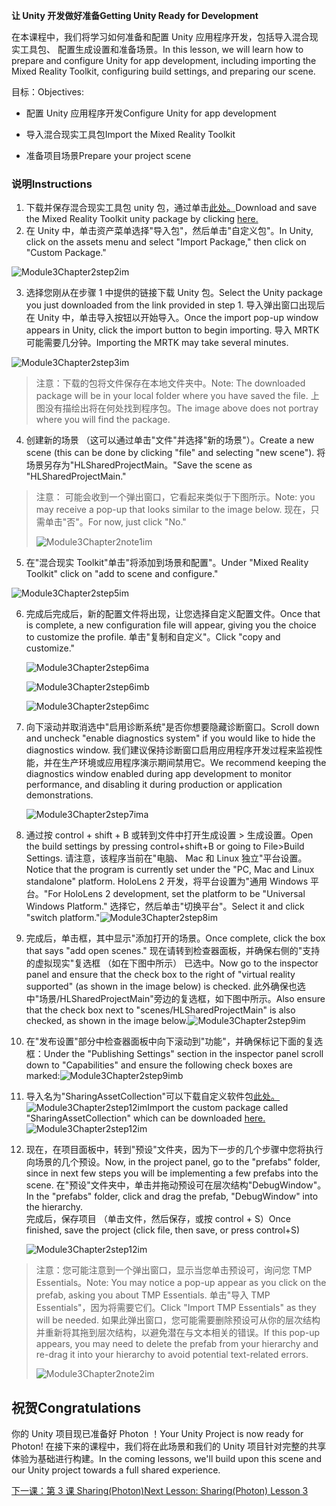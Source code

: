 <span data-ttu-id="8026b-101">**让 Unity 开发做好准备**</span><span class="sxs-lookup"><span data-stu-id="8026b-101">**Getting Unity Ready for Development**</span></span> 

<span data-ttu-id="8026b-102">在本课程中，我们将学习如何准备和配置 Unity 应用程序开发，包括导入混合现实工具包、 配置生成设置和准备场景。</span><span class="sxs-lookup"><span data-stu-id="8026b-102">In this lesson, we will learn how to prepare and configure Unity for app development, including importing the Mixed Reality Toolkit, configuring build settings, and preparing our scene.</span></span>

<span data-ttu-id="8026b-103">目标：</span><span class="sxs-lookup"><span data-stu-id="8026b-103">Objectives:</span></span>

- <span data-ttu-id="8026b-104">配置 Unity 应用程序开发</span><span class="sxs-lookup"><span data-stu-id="8026b-104">Configure Unity for app development</span></span>

- <span data-ttu-id="8026b-105">导入混合现实工具包</span><span class="sxs-lookup"><span data-stu-id="8026b-105">Import the Mixed Reality Toolkit</span></span>

- <span data-ttu-id="8026b-106">准备项目场景</span><span class="sxs-lookup"><span data-stu-id="8026b-106">Prepare your project scene</span></span>

### <a name="instructions"></a><span data-ttu-id="8026b-107">说明</span><span class="sxs-lookup"><span data-stu-id="8026b-107">Instructions</span></span>

1. <span data-ttu-id="8026b-108">下载并保存混合现实工具包 unity 包，通过单击[此处。](https://github.com/microsoft/MixedRealityToolkit-Unity/releases/download/v2.0.0-RC2.1/Microsoft.MixedReality.Toolkit.Unity.Foundation-v2.0.0-RC2.1.unitypackage)</span><span class="sxs-lookup"><span data-stu-id="8026b-108">Download and save the Mixed Reality Toolkit unity package by clicking [here.](https://github.com/microsoft/MixedRealityToolkit-Unity/releases/download/v2.0.0-RC2.1/Microsoft.MixedReality.Toolkit.Unity.Foundation-v2.0.0-RC2.1.unitypackage)</span></span>
2. <span data-ttu-id="8026b-109">在 Unity 中，单击资产菜单选择"导入包"，然后单击"自定义包"。</span><span class="sxs-lookup"><span data-stu-id="8026b-109">In Unity, click on the assets menu and select "Import Package," then click on "Custom Package."</span></span>

![Module3Chapter2step2im](images/module3chapter2step2im.PNG)

3. <span data-ttu-id="8026b-111">选择您刚从在步骤 1 中提供的链接下载 Unity 包。</span><span class="sxs-lookup"><span data-stu-id="8026b-111">Select the Unity package you just downloaded from the link provided in step 1.</span></span> <span data-ttu-id="8026b-112">导入弹出窗口出现后在 Unity 中，单击导入按钮以开始导入。</span><span class="sxs-lookup"><span data-stu-id="8026b-112">Once the import pop-up window appears in Unity, click the import button to begin importing.</span></span> <span data-ttu-id="8026b-113">导入 MRTK 可能需要几分钟。</span><span class="sxs-lookup"><span data-stu-id="8026b-113">Importing the MRTK may take several minutes.</span></span>

![Module3Chapter2step3im](images/module3chapter2step3im.PNG)

> <span data-ttu-id="8026b-115">注意：下载的包将文件保存在本地文件夹中。</span><span class="sxs-lookup"><span data-stu-id="8026b-115">Note: The downloaded package will be in your local folder where you have saved the file.</span></span> <span data-ttu-id="8026b-116">上图没有描绘出将在何处找到程序包。</span><span class="sxs-lookup"><span data-stu-id="8026b-116">The image above does not portray where you will find the package.</span></span>

4. <span data-ttu-id="8026b-117">创建新的场景 （这可以通过单击"文件"并选择"新的场景"）。</span><span class="sxs-lookup"><span data-stu-id="8026b-117">Create a new scene (this can be done by clicking "file" and selecting "new scene").</span></span> <span data-ttu-id="8026b-118">将场景另存为"HLSharedProjectMain。"</span><span class="sxs-lookup"><span data-stu-id="8026b-118">Save the scene as "HLSharedProjectMain."</span></span>

> <span data-ttu-id="8026b-119">注意： 可能会收到一个弹出窗口，它看起来类似于下图所示。</span><span class="sxs-lookup"><span data-stu-id="8026b-119">Note: you may receive a pop-up that looks similar to the image below.</span></span> <span data-ttu-id="8026b-120">现在，只需单击"否"。</span><span class="sxs-lookup"><span data-stu-id="8026b-120">For now, just click "No."</span></span>
>
> ![Module3Chapter2note1im](images/module3chapter2note1im.PNG)

5. <span data-ttu-id="8026b-122">在"混合现实 Toolkit"单击"将添加到场景和配置"。</span><span class="sxs-lookup"><span data-stu-id="8026b-122">Under "Mixed Reality Toolkit" click on "add to scene and configure."</span></span>

![Module3Chapter2step5im](images/module3chapter2step5im.PNG)

6. <span data-ttu-id="8026b-124">完成后完成后，新的配置文件将出现，让您选择自定义配置文件。</span><span class="sxs-lookup"><span data-stu-id="8026b-124">Once that is complete, a new configuration file will appear, giving you the choice to customize the profile.</span></span> <span data-ttu-id="8026b-125">单击"复制和自定义"。</span><span class="sxs-lookup"><span data-stu-id="8026b-125">Click "copy and customize."</span></span>

   ![Module3Chapter2step6ima](images/module3chapter2step6ima.PNG)

   ![Module3Chapter2step6imb](images/module3chapter2step6imb.PNG)

   ![Module3Chapter2step6imc](images/module3chapter2step6imc.PNG)

7. <span data-ttu-id="8026b-129">向下滚动并取消选中"启用诊断系统"是否你想要隐藏诊断窗口。</span><span class="sxs-lookup"><span data-stu-id="8026b-129">Scroll down and uncheck "enable diagnostics system" if you would like to hide the diagnostics window.</span></span> <span data-ttu-id="8026b-130">我们建议保持诊断窗口启用应用程序开发过程来监视性能，并在生产环境或应用程序演示期间禁用它。</span><span class="sxs-lookup"><span data-stu-id="8026b-130">We recommend keeping the diagnostics window enabled during app development to monitor performance, and disabling it during production or application demonstrations.</span></span> 

   ![Module3Chapter2step7ima](images/module3chapter2step7ima.PNG)

8. <span data-ttu-id="8026b-132">通过按 control + shift + B 或转到文件中打开生成设置 > 生成设置。</span><span class="sxs-lookup"><span data-stu-id="8026b-132">Open the build settings by pressing control+shift+B or going to File>Build Settings.</span></span> <span data-ttu-id="8026b-133">请注意，该程序当前在"电脑、 Mac 和 Linux 独立"平台设置。</span><span class="sxs-lookup"><span data-stu-id="8026b-133">Notice that the program is currently set under the "PC, Mac and Linux standalone" platform.</span></span> <span data-ttu-id="8026b-134">HoloLens 2 开发，将平台设置为"通用 Windows 平台。"</span><span class="sxs-lookup"><span data-stu-id="8026b-134">For HoloLens 2 development, set the platform to be "Universal Windows Platform."</span></span> <span data-ttu-id="8026b-135">选择它，然后单击"切换平台"。</span><span class="sxs-lookup"><span data-stu-id="8026b-135">Select it and click "switch platform."</span></span>![Module3Chapter2step8im](images/module3chapter2step8im.PNG)

9. <span data-ttu-id="8026b-137">完成后，单击框，其中显示"添加打开的场景。</span><span class="sxs-lookup"><span data-stu-id="8026b-137">Once complete, click the box that says "add open scenes."</span></span> <span data-ttu-id="8026b-138">现在请转到检查器面板，并确保右侧的"支持的虚拟现实"复选框 （如在下图中所示） 已选中。</span><span class="sxs-lookup"><span data-stu-id="8026b-138">Now go to the inspector panel and ensure that the check box to the right of "virtual reality supported" (as shown in the image below) is checked.</span></span> <span data-ttu-id="8026b-139">此外确保也选中"场景/HLSharedProjectMain"旁边的复选框，如下图中所示。</span><span class="sxs-lookup"><span data-stu-id="8026b-139">Also ensure that the check box next to "scenes/HLSharedProjectMain" is also checked, as shown in the image below.</span></span>![Module3Chapter2step9im](images/module3chapter2step9im.PNG)

10. <span data-ttu-id="8026b-141">在"发布设置"部分中检查器面板中向下滚动到"功能"，并确保标记下面的复选框：</span><span class="sxs-lookup"><span data-stu-id="8026b-141">Under the "Publishing Settings" section in the inspector panel scroll down to "Capabilities" and ensure the following check boxes are marked:</span></span>![Module3Chapter2step9imb](images/module3chapter2step9imb.PNG)

11. <span data-ttu-id="8026b-143">导入名为"SharingAssetCollection"可以下载自定义软件包[此处。](https://github.com/microsoft/MixedRealityLearning/releases/download/Sharing_2/SharingAssetCollection.unitypackage)![Module3Chapter2step12im](images/module3chapter2step11im.PNG)</span><span class="sxs-lookup"><span data-stu-id="8026b-143">Import the custom package called "SharingAssetCollection" which can be downloaded [here.](https://github.com/microsoft/MixedRealityLearning/releases/download/Sharing_2/SharingAssetCollection.unitypackage)![Module3Chapter2step12im](images/module3chapter2step11im.PNG)</span></span>

12. <span data-ttu-id="8026b-144">现在，在项目面板中，转到"预设"文件夹，因为下一步的几个步骤中您将执行向场景的几个预设。</span><span class="sxs-lookup"><span data-stu-id="8026b-144">Now, in the project panel, go to the "prefabs" folder, since in next few steps you will be implementing a few prefabs into the scene.</span></span> <span data-ttu-id="8026b-145">在"预设"文件夹中，单击并拖动预设可在层次结构"DebugWindow"。</span><span class="sxs-lookup"><span data-stu-id="8026b-145">In the "prefabs" folder, click and drag the prefab, "DebugWindow" into the hierarchy.</span></span> <span data-ttu-id="8026b-146">完成后，保存项目 （单击文件，然后保存，或按 control + S）</span><span class="sxs-lookup"><span data-stu-id="8026b-146">Once finished, save the project (click file, then save, or press control+S)</span></span>

    ![Module3Chapter2step12im](images/module3chapter2step12im.PNG)

   > <span data-ttu-id="8026b-148">注意：您可能注意到一个弹出窗口，显示当您单击预设可，询问您 TMP Essentials。</span><span class="sxs-lookup"><span data-stu-id="8026b-148">Note: You may notice a pop-up appear as you click on the prefab, asking you about TMP Essentials.</span></span> <span data-ttu-id="8026b-149">单击"导入 TMP Essentials"，因为将需要它们。</span><span class="sxs-lookup"><span data-stu-id="8026b-149">Click "Import TMP Essentials" as they will be needed.</span></span> <span data-ttu-id="8026b-150">如果此弹出窗口，您可能需要删除预设可从你的层次结构并重新将其拖到层次结构，以避免潜在与文本相关的错误。</span><span class="sxs-lookup"><span data-stu-id="8026b-150">If this pop-up appears, you may need to delete the prefab from your hierarchy and re-drag it into your hierarchy to avoid potential text-related errors.</span></span>
   >
   > ![Module3Chapter2note2im](images/module3chapter2note2im.PNG)


## <a name="congratulations"></a><span data-ttu-id="8026b-152">祝贺</span><span class="sxs-lookup"><span data-stu-id="8026b-152">Congratulations</span></span>

<span data-ttu-id="8026b-153">你的 Unity 项目现已准备好 Photon ！</span><span class="sxs-lookup"><span data-stu-id="8026b-153">Your Unity Project is now ready for Photon!</span></span> <span data-ttu-id="8026b-154">在接下来的课程中，我们将在此场景和我们的 Unity 项目针对完整的共享体验为基础进行构建。</span><span class="sxs-lookup"><span data-stu-id="8026b-154">In the coming lessons, we'll build upon this scene and our Unity project towards a full shared experience.</span></span>

<span data-ttu-id="8026b-155">[下一课：第 3 课 Sharing(Photon)](mrlearning-sharing(photon)-ch3.md)</span><span class="sxs-lookup"><span data-stu-id="8026b-155">[Next Lesson: Sharing(Photon) Lesson 3](mrlearning-sharing(photon)-ch3.md)</span></span>

